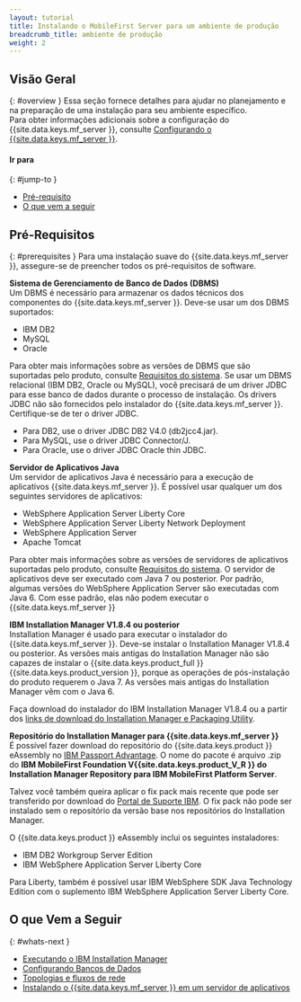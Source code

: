 ```yaml
---
layout: tutorial
title: Instalando o MobileFirst Server para um ambiente de produção
breadcrumb_title: ambiente de produção
weight: 2
---
```

<!-- NLS_CHARSET=UTF-8 -->
## Visão Geral
{: #overview }
Essa seção fornece detalhes para ajudar no planejamento e na preparação de uma instalação para seu ambiente específico.  
Para obter informações adicionais sobre a configuração do {{site.data.keys.mf_server }}, consulte [Configurando o {{site.data.keys.mf_server }}](server-configuration).

#### Ir para
{: #jump-to }

* [Pré-requisito](#prerequisites)
* [O que vem a seguir](#whats-next)

## Pré-Requisitos
{: #prerequisites }
Para uma instalação suave do {{site.data.keys.mf_server }}, assegure-se de preencher todos os pré-requisitos de software.

**Sistema de Gerenciamento de Banco de Dados (DBMS)**  
Um DBMS é necessário para armazenar os dados técnicos dos componentes do {{site.data.keys.mf_server }}. Deve-se usar um dos DBMS suportados:

* IBM DB2 
* MySQL
* Oracle

Para obter mais informações sobre as versões de DBMS que são suportadas pelo produto, consulte [Requisitos do sistema](../../product-overview/requirements). Se usar um DBMS relacional (IBM DB2, Oracle ou MySQL), você precisará de um driver JDBC para esse banco de dados durante o processo de instalação. Os drivers JDBC não são fornecidos pelo instalador do {{site.data.keys.mf_server }}. Certifique-se de ter o driver JDBC.

* Para DB2, use o driver JDBC DB2 V4.0 (db2jcc4.jar).
* Para MySQL, use o driver JDBC Connector/J.
* Para Oracle, use o driver JDBC Oracle thin JDBC.

**Servidor de Aplicativos Java**  
Um servidor de aplicativos Java é necessário para a execução de aplicativos {{site.data.keys.mf_server }}. É possível usar qualquer um dos seguintes servidores de aplicativos:

* WebSphere Application Server Liberty Core
* WebSphere Application Server Liberty Network Deployment
* WebSphere Application Server
* Apache Tomcat

Para obter mais informações sobre as versões de servidores de aplicativos suportadas pelo produto, consulte [Requisitos do sistema](../../product-overview/requirements). O servidor de aplicativos deve ser executado com Java 7 ou posterior. Por padrão, algumas versões do WebSphere Application Server são executadas com Java 6. Com esse padrão, elas não podem executar o {{site.data.keys.mf_server }}

**IBM Installation Manager V1.8.4 ou posterior**  
Installation Manager é usado para executar o instalador do {{site.data.keys.mf_server }}. Deve-se instalar o Installation Manager V1.8.4 ou posterior. As versões mais antigas do Installation Manager não são capazes de instalar o {{site.data.keys.product_full }} {{site.data.keys.product_version }}, porque as operações de pós-instalação do produto requerem o Java 7. As versões mais antigas do Installation Manager vêm com o Java 6.



Faça download do instalador do IBM Installation Manager V1.8.4 ou a partir dos [links de download do Installation Manager e Packaging Utility](http://www.ibm.com/support/docview.wss?uid=swg27025142).

**Repositório do Installation Manager para {{site.data.keys.mf_server }}**  
É possível fazer download do repositório do {{site.data.keys.product }} eAssembly no [IBM Passport Advantage](http://www.ibm.com/software/passportadvantage/pao_customers.htm). O nome do pacote é arquivo .zip do **IBM MobileFirst Foundation V{{site.data.keys.product_V_R }} do Installation Manager Repository para IBM MobileFirst Platform Server**.

Talvez você também queira aplicar o fix pack mais recente que pode ser transferido por download do [Portal de Suporte IBM](http://www.ibm.com/support/entry/portal/product/other_software/ibm_mobilefirst_platform_foundation). O fix pack não pode ser instalado sem o repositório da versão base nos repositórios do Installation Manager.

O {{site.data.keys.product }}
eAssembly inclui os seguintes instaladores:

* IBM DB2 Workgroup Server Edition
* IBM WebSphere Application Server Liberty Core

Para Liberty, também é possível usar IBM WebSphere SDK Java Technology Edition com o suplemento IBM WebSphere Application Server Liberty Core.

## O que Vem a Seguir
{: #whats-next }

* [Executando o IBM Installation Manager](installation-manager)
* [Configurando Bancos de Dados](databases)
* [Topologias e fluxos de rede](topologies)
* [Instalando o {{site.data.keys.mf_server }} em um servidor de aplicativos](appserver)
